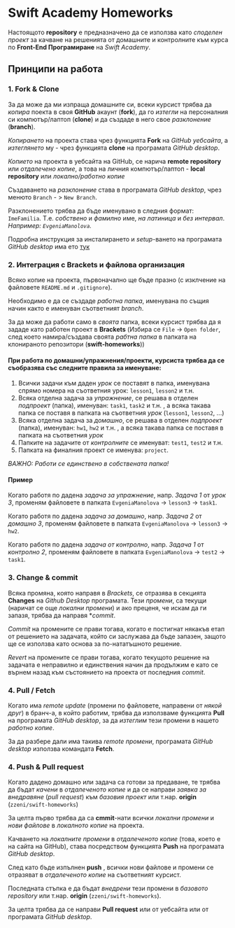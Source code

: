 # Swift Academy Homeworks

Настоящото **repository** е предназначено да се използва като _споделен проект_ за качване на решенията от домашните и контролните към курса по **Front-End Програмиране** на _Swift Academy_.

## Принципи на работа

### 1. Fork & Clone

 За да може да ми изпраща домашните си, всеки курсист трябва да _копира_ поекта в своя **GitHub** акаунт (**fork**), да го _изтегли_ на персоналния си компютър/лаптоп (**clone**) и да създаде в него свое _разклонение_ (**branch**).

_Копирането_ на проекта става чрез функцията **Fork** на _GitHub уебсайта_, а _изтеглянето_ му - чрез функцията **clone** на програмата _GitHub desktop_.  

_Копието_ на проекта в уебсайта на GitHub, се нарича **remote repository** или _отдалечено копие_, а това на личния компютър/лаптоп - **local repository** или _локално/работно копие_

Създаването на _разклонение_ става в програмата _GitHub desktop_, чрез менюто `Branch` - > `New Branch`.

Разклонението трябва да бъде именувано в следния формат: `ImeFamilia`. Т.е. _собствено_ и _фамилно_ име,  _на латиница_ и _без интервал_.  
_Например: `EvgeniaManolova`._

Подробна инструкция за инсталирането и _setup_-ването на програмата _GitHub desktop_ има ето [тук](https://swift-academy.zenlabs.pro/misc/GitHubTutorial.pdf)

### 2. Интеграция с Brackets и файлова организация

Всяко копие на проекта, първоначално ще бъде празно (с изклчение на файловете `README.md` и `.gitignore`). 

Необходимо е да се създаде _работна папка_, именувана по същия начин както е именуван съответният _branch_.

За да може да работи само в _своята_ папка, всеки курсист трябва да я зададе като работен проект в **Brackets** (Избира се `File` -> `Open folder`, след което намира/създава своята _рабтна папка_ в папката на клонираното репозитори (**swift-homeworks**))

#### При работа по домашни/упражнения/проекти, курсиста трябва да се съобразява със следните правила за именуване:

1. Всички задачи към даден _урок_ се поставят в папка, именувана спрямо номера на съответния урок: `lesson1`, `lesson2` и т.н.
1. Всяка отделна задача за _упражнение_, се решава в отделен _подпроект_ (папка), именуван: `task1`, `task2` и т.н. , а всяка такава папка се поставя в папката на съответния _урок_ (`lesson1`, `lesson2`, ...)
1. Всяка отделна задача за _домашно_, се решава в отделен _подпроект_ (папка), именуван: `hw1`, `hw2` и т.н. , а всяка такава папка се поставя в папката на съответния _урок_
1. Папките на задачите от _контролните_ се именуват: `test1`, `test2` и т.н.
1. Папката на финалния проект се именува: `project`.

_ВАЖНО: Работи се единствено в собствената папка!_

#### Пример

Когато работя по дадена _задача за упражнение_, напр. _Задача 1_ от _урок 3_, променям файловете в папката `EvgeniaManolova` -> `lesson3` -> `task1`.

Когато работя по дадена _задача за домашно_, напр. _Задача 2_ от _домашно 3_, променям файловете в папката `EvgeniaManolova` -> `lesson3` -> `hw2`.

Когато работя по дадена _задача от контролно_, напр. _Задача 1_ от _контролно 2_, променям файловете в папката `EvgeniaManolova` -> `test2` -> `task1`.


### 3. Change & commit

Всяка промяна, която направя в *Brackets*, се отразява в секцията **Changes** на *Github Desktop* програмата. Тези _промени_, са текущи (наричат се още _локални промени_) и ако преценя, че искам да ги запазя, трябва да направя **commit*.

_Commit_ на промените се прави тогава, когато е постигнат някакъв етап от решението на задачата, който си заслужава да бъде запазен, защото ще се използва като основа за по-нататъшното решение.

_Revert_ на промените се прави тогава, когато текущото решение на задачата е неправилно и единствения начин да продължим е като се върнем назад към състоянието на проекта от последния _commit_.

### 4. Pull / Fetch

Когато има _remote update_ (промени по файловете, направени от _някой друг_) в бранч-а, в който работим, трябва да използваме функцията **Pull** на програмата _GitHub desktop_, за да _изтеглим_ тези промени в нашето _работно копие_.

За да разбере дали има такива _remote промени_, програмата _GitHub desktop_ използва командата **Fetch**.

### 4. Push & Pull request

Когато дадено домашно или задача са готови за предаване, те трябва да бъдат _качени_ в _отдалеченото копие_ и да се направи _заявка за внедравяне_ (_pull request_) към _базовия проект_ или т.нар. **origin** (`zzeni/swift-homeworks`)

За целта първо трябва да са **cmmit**-нати всички _локални промени_ и _нови файлове_ в _локалното копие_ на проекта.

Качването на _локалните промени_ в _отдалеченото копие_ (това, което е на сайта на GitHub), става посредством функцията **Push** на програмата _GitHub desktop_.

След като бъде изпълнен **push** , всички нови файлове и промени се отразяват в _отдалеченото копие_ на съответният курсист.

Последната стъпка е да бъдат _внедрени_ тези промени в _базовото repository_ или т.нар. **origin** (`zzeni/swift-homeworks`).

За целта трябва да се направи **Pull request** или от уебсайта или от програмата _GitHub desktop_.
